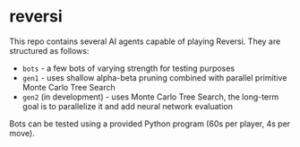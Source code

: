 # reversi

This repo contains several AI agents capable of playing Reversi. They are structured as follows:

- `bots` - a few bots of varying strength for testing purposes
- `gen1` - uses shallow alpha-beta pruning combined with parallel primitive Monte Carlo Tree Search
- `gen2` (in development) - uses Monte Carlo Tree Search, the long-term goal is to parallelize it and add neural network evaluation

Bots can be tested using a provided Python program (60s per player, 4s per move).
